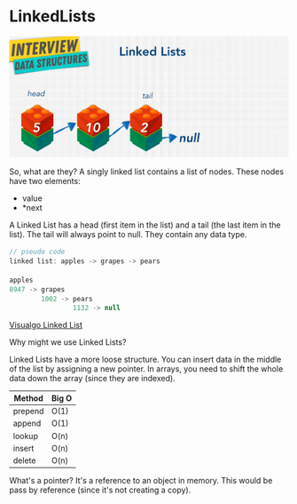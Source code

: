 # LinkedLists

![Linked Lists](./LinkedLists.png)

So, what are they? A singly linked list contains a list of nodes. These nodes have two elements:

- value
- \*next

A Linked List has a head (first item in the list) and a tail (the last item in the list). The tail will always point to null. They contain any data type.

```js
// pseudo code
linked list: apples -> grapes -> pears

apples
8947 -> grapes
        1002 -> pears
                1132 -> null
```

[Visualgo Linked List](https://visualgo.net/en/list)

Why might we use Linked Lists?

Linked Lists have a more loose structure. You can insert data in the middle of the list by assigning a new pointer. In arrays, you need to shift the whole data down the array (since they are indexed).

| Method  | Big O |
| ------- | ----- |
| prepend | O(1)  |
| append  | O(1)  |
| lookup  | O(n)  |
| insert  | O(n)  |
| delete  | O(n)  |

What's a pointer?  It's a reference to an object in memory.  This would be pass by reference (since it's not creating a copy).
